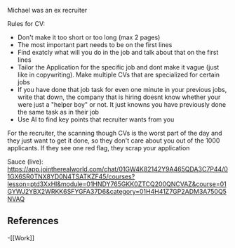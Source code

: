 Michael was an ex recruiter

Rules for CV:

- Don't make it too short or too long (max 2 pages)
- The most important part needs to be on the first lines
- Find exatcly what will you do in the job and talk about that on the first lines
- Tailor the Application for the specific job and dont make it vague (just like in copywriting). Make multiple CVs that are specialized for certain jobs
- If you have done that job task for even one minute in your previous jobs, write that down, the company that is hiring doesnt know whether your were just a "helper boy" or not. It just knowns you have previously done the same task as in their job
- Use AI to find key points that recruiter wants from you 


For the recruiter, the scanning though CVs is the worst part of the day and they just want to get it done, so they don't care about you out of the 1000 applicants. If they see one red flag, they scrap your application

Sauce (live): https://app.jointherealworld.com/chat/01GW4K82142Y9A465QDA3C7P44/01GX6SR0TNX8YD0N4TSATKZF45/courses?lesson=ptd3XxHl&module=01HNDY765GKK0ZTCQ200QNCVAZ&course=01GYWJ2YBX2WRKK6SFYGFA37D6&category=01H4H41Z7GP2ADM3A750Q5NVAQ

## References
<!-- Links to pages not referenced in the content -->
-[[Work]]
